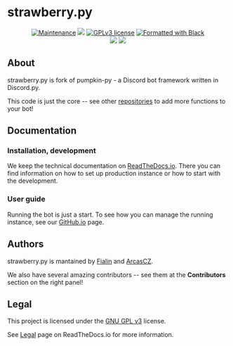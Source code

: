 # strawberry.py

<p align="center">
  <a href="https://github.com/strawberry-py/strawberry-py/graphs/commit-activity"><img src="https://img.shields.io/github/last-commit/strawberry-py/strawberry-py?style=for-the-badge" alt="Maintenance" /></a>
  <a href="https://github.com/strawberry-py/strawberry-py/actions"><img src="https://img.shields.io/github/actions/workflow/status/strawberry-py/strawberry-py/build.yml?style=for-the-badge" /></a>
  <a href="https://github.com/strawberry-py/strawberry-py/blob/master/LICENSE"><img src="https://img.shields.io/badge/License-GPLv3-brightgreen?style=for-the-badge" alt="GPLv3 license" /></a>
  <a href="https://github.com/psf/black"><img src="https://img.shields.io/badge/code%20style-black-000000.svg?style=for-the-badge" alt="Formatted with Black" /></a>
 <br/>
  <a href="https://ghcr.io/strawberry-py/strawberry-py"><img src="https://github.com/strawberry-py/strawberry-py/actions/workflows/build-image.yml/badge.svg" /></a>
  <a href="https://ghcr.io/strawberry-py/strawberry-py"><img src="https://ghcr-badge.egpl.dev/strawberry-py/strawberry-py/size" /></a>
</p>

## About

strawberry.py is fork of pumpkin-py - a Discord bot framework written in Discord.py.

This code is just the core -- see other [repositories](https://github.com/orgs/strawberry-py/repositories) to add more functions to your bot!

## Documentation

### Installation, development

We keep the technical documentation on [ReadTheDocs.io](https://strawberry-py.readthedocs.io/en/latest/).
There you can find information on how to set up production instance or how to start with the development.

### User guide

Running the bot is just a start.
To see how you can manage the running instance, see our [GitHub.io](https://strawberry-py.github.io/strawberry-userdocs/) page.

## Authors

strawberry.py is mantained by [Fialin](https://github.com/j-fiala) and [ArcasCZ](https://github.com/ArcasCZ).

We also have several amazing contributors -- see them at the **Contributors** section on the right panel!

## Legal

This project is licensed under the [GNU GPL v3](LICENSE) license.

See [Legal](https://strawberry-py.readthedocs.io/en/latest/about/legal.html) page on ReadTheDocs.io for more information.
